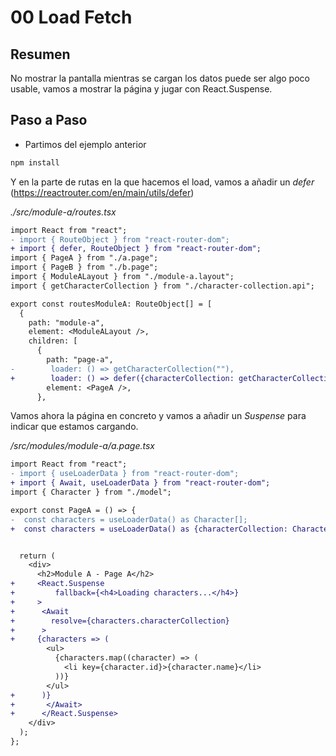 # 00 Load Fetch

## Resumen

No mostrar la pantalla mientras se cargan los datos puede ser algo poco
usable, vamos a mostrar la página y jugar con React.Suspense.

## Paso a Paso

- Partimos del ejemplo anterior

```bash
npm install
```

Y en la parte de rutas en la que hacemos el load, vamos a añadir
un _defer_ (https://reactrouter.com/en/main/utils/defer)

_./src/module-a/routes.tsx_

```diff
import React from "react";
- import { RouteObject } from "react-router-dom";
+ import { defer, RouteObject } from "react-router-dom";
import { PageA } from "./a.page";
import { PageB } from "./b.page";
import { ModuleALayout } from "./module-a.layout";
import { getCharacterCollection } from "./character-collection.api";

export const routesModuleA: RouteObject[] = [
  {
    path: "module-a",
    element: <ModuleALayout />,
    children: [
      {
        path: "page-a",
-        loader: () => getCharacterCollection(""),
+        loader: () => defer({characterCollection: getCharacterCollection("")}),
        element: <PageA />,
      },
```

Vamos ahora la página en concreto y vamos a añadir un _Suspense_ para indicar
que estamos cargando.

_/src/modules/module-a/a.page.tsx_

```diff
import React from "react";
- import { useLoaderData } from "react-router-dom";
+ import { Await, useLoaderData } from "react-router-dom";
import { Character } from "./model";

export const PageA = () => {
-  const characters = useLoaderData() as Character[];
+  const characters = useLoaderData() as {characterCollection: Character[]};


  return (
    <div>
      <h2>Module A - Page A</h2>
+     <React.Suspense
+         fallback={<h4>Loading characters...</h4>}
+     >
+      <Await
+        resolve={characters.characterCollection}
+      >
+     {characters => (
        <ul>
          {characters.map((character) => (
            <li key={character.id}>{character.name}</li>
          ))}
        </ul>
+      )}
+       </Await>
+      </React.Suspense>
    </div>
  );
};
```
